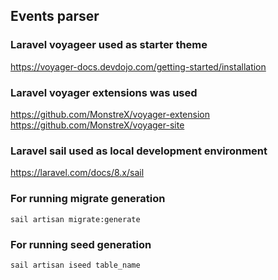 ## Events parser
### Laravel voyageer used as starter theme
https://voyager-docs.devdojo.com/getting-started/installation
### Laravel voyager extensions was used
https://github.com/MonstreX/voyager-extension
https://github.com/MonstreX/voyager-site
### Laravel sail used as local development environment
https://laravel.com/docs/8.x/sail
### For running migrate generation
`sail artisan migrate:generate`
### For running seed generation
`sail artisan iseed table_name`
